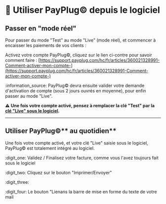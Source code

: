 # 📎 Utiliser PayPlug© depuis le logiciel

## Passer en "mode réel"



Pour passer du mode "Test" au mode "Live" (mode réel), et commencer à encaisser les paiements de vos clients :

Activez votre compte PayPlug©, cliquez sur le lien ci-contre pour savoir comment faire : [https://support.payplug.com/hc/fr/articles/360021328991-Comment-activer-mon-compte-](https://support.payplug.com/hc/fr/articles/360021328991-Comment-activer-mon-compte-)

:information\_source: PayPlug© devra ensuite valider votre demande d'activation de compte (sous 2 jours ouvrés en moyenne), pour enfin passer au mode "Live".



:warning: **Une fois votre compte activé, pensez à remplacer la clé "Test" par la **[**clé "Live" sous le logiciel**](activer-payplug-c.md#lier-payplug-c-a-votre-compte-entreprise)**.**

****

## **Utiliser PayPlug**©** au quotidien**



Une fois votre compte activé, et votre clé "Live" saisie sous le logiciel, PayPlug© est totalement intégré au logiciel.

:digit\_one: Validez / Finalisez votre facture, comme vous l'avez toujours fait sous le logiciel

:digit\_two: Cliquez sur le bouton "Imprimer/Envoyer"

:digit\_three:&#x20;

:digit\_four: Le bouton "Lienans la barre de mise en forme du texte de votre mail



